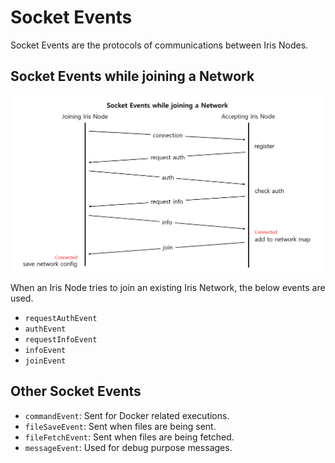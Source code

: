# Socket Events

Socket Events are the protocols of communications between Iris Nodes.

## Socket Events while joining a Network

![socket_events_while_joining.png](socket_events_while_joining.png)

When an Iris Node tries to join an existing Iris Network, the below events are used.

- `requestAuthEvent`
- `authEvent`
- `requestInfoEvent`
- `infoEvent`
- `joinEvent`

## Other Socket Events

- `commandEvent`: Sent for Docker related executions. 
- `fileSaveEvent`: Sent when files are being sent.
- `fileFetchEvent`: Sent when files are being fetched.
- `messageEvent`: Used for debug purpose messages.
